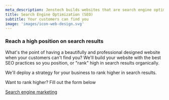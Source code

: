 ```yaml
---
meta_description: Jenstech builds websites that are search engine optimized to rank you in search results.
title: Search Engine Optimization (SEO)
subtitle: Your customers can find you
image: 'images/icon-web-design.svg'
---
```

<h3 class="lead">Reach a high position on search results</h3>

What's the point of having a beautifully and professional designed website when your customers can't find you? We'll build your website with the best SEO practices so you position, or "rank" high in search results organically.

We'll deploy a strategy for your business to rank higher in search results.

<p class="lead">Want to rank higher? Fill out the form below</p>

<div class="page__to-page">
<a class="btn-primary btn-primary--alt" href="/services/search-engine-marketing">Search engine marketing</a>
</div>